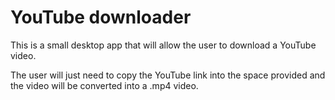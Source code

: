 # YouTube downloader

This is a small desktop app that will allow the user to download a YouTube video.

The user will just need to copy the YouTube link into the space provided and the video will be converted into a .mp4 video.
